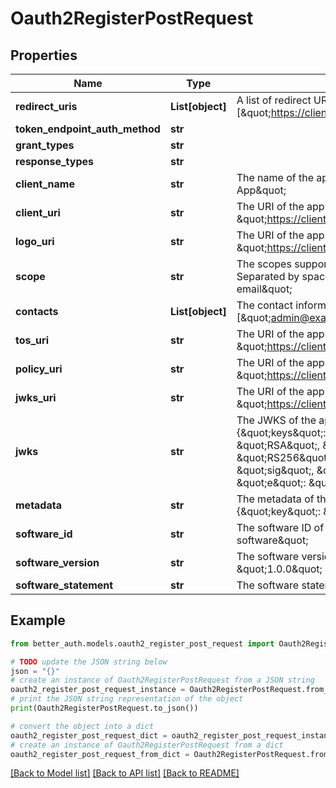 # Oauth2RegisterPostRequest


## Properties

Name | Type | Description | Notes
------------ | ------------- | ------------- | -------------
**redirect_uris** | **List[object]** | A list of redirect URIs. Eg: [\&quot;https://client.example.com/callback\&quot;] | 
**token_endpoint_auth_method** | **str** |  | [optional] 
**grant_types** | **str** |  | [optional] 
**response_types** | **str** |  | [optional] 
**client_name** | **str** | The name of the application. Eg: \&quot;My App\&quot; | [optional] 
**client_uri** | **str** | The URI of the application. Eg: \&quot;https://client.example.com\&quot; | [optional] 
**logo_uri** | **str** | The URI of the application logo. Eg: \&quot;https://client.example.com/logo.png\&quot; | [optional] 
**scope** | **str** | The scopes supported by the application. Separated by spaces. Eg: \&quot;profile email\&quot; | [optional] 
**contacts** | **List[object]** | The contact information for the application. Eg: [\&quot;admin@example.com\&quot;] | [optional] 
**tos_uri** | **str** | The URI of the application terms of service. Eg: \&quot;https://client.example.com/tos\&quot; | [optional] 
**policy_uri** | **str** | The URI of the application privacy policy. Eg: \&quot;https://client.example.com/policy\&quot; | [optional] 
**jwks_uri** | **str** | The URI of the application JWKS. Eg: \&quot;https://client.example.com/jwks\&quot; | [optional] 
**jwks** | **str** | The JWKS of the application. Eg: {\&quot;keys\&quot;: [{\&quot;kty\&quot;: \&quot;RSA\&quot;, \&quot;alg\&quot;: \&quot;RS256\&quot;, \&quot;use\&quot;: \&quot;sig\&quot;, \&quot;n\&quot;: \&quot;...\&quot;, \&quot;e\&quot;: \&quot;...\&quot;}]} | [optional] 
**metadata** | **str** | The metadata of the application. Eg: {\&quot;key\&quot;: \&quot;value\&quot;} | [optional] 
**software_id** | **str** | The software ID of the application. Eg: \&quot;my-software\&quot; | [optional] 
**software_version** | **str** | The software version of the application. Eg: \&quot;1.0.0\&quot; | [optional] 
**software_statement** | **str** | The software statement of the application. | [optional] 

## Example

```python
from better_auth.models.oauth2_register_post_request import Oauth2RegisterPostRequest

# TODO update the JSON string below
json = "{}"
# create an instance of Oauth2RegisterPostRequest from a JSON string
oauth2_register_post_request_instance = Oauth2RegisterPostRequest.from_json(json)
# print the JSON string representation of the object
print(Oauth2RegisterPostRequest.to_json())

# convert the object into a dict
oauth2_register_post_request_dict = oauth2_register_post_request_instance.to_dict()
# create an instance of Oauth2RegisterPostRequest from a dict
oauth2_register_post_request_from_dict = Oauth2RegisterPostRequest.from_dict(oauth2_register_post_request_dict)
```
[[Back to Model list]](../README.md#documentation-for-models) [[Back to API list]](../README.md#documentation-for-api-endpoints) [[Back to README]](../README.md)


